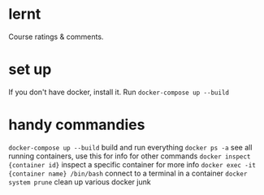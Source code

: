 # lernt
Course ratings &amp; comments.

# set up
If you don't have docker, install it.
Run `docker-compose up --build`

# handy commandies

`docker-compose up --build` build and run everything
`docker ps -a` see all running containers, use this for info for other commands
`docker inspect {container id}` inspect a specific container for more info
`docker exec -it {container name} /bin/bash` connect to a terminal in a container
`docker system prune` clean up various docker junk